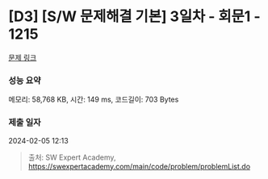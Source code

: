 # [D3] [S/W 문제해결 기본] 3일차 - 회문1 - 1215 

[문제 링크](https://swexpertacademy.com/main/code/problem/problemDetail.do?contestProbId=AV14QpAaAAwCFAYi) 

### 성능 요약

메모리: 58,768 KB, 시간: 149 ms, 코드길이: 703 Bytes

### 제출 일자

2024-02-05 12:13



> 출처: SW Expert Academy, https://swexpertacademy.com/main/code/problem/problemList.do